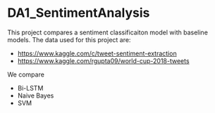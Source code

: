 # DA1_SentimentAnalysis

This project compares a sentiment classificaiton model with baseline models.
The data used for this project are:
- https://www.kaggle.com/c/tweet-sentiment-extraction
- https://www.kaggle.com/rgupta09/world-cup-2018-tweets

We compare
- Bi-LSTM
- Naive Bayes
- SVM
